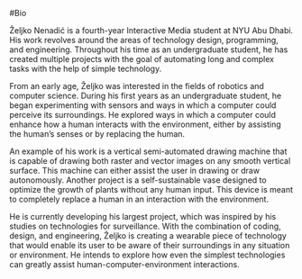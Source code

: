 #Bio

Željko Nenadić is a fourth-year Interactive Media student at NYU Abu Dhabi. His work revolves around the areas of technology design, programming, and engineering. Throughout his time as an undergraduate student, he has created multiple projects with the goal of automating long and complex tasks with the help of simple technology.

From an early age, Željko was interested in the fields of robotics and computer science. During his first years as an undergraduate student, he began experimenting with sensors and ways in which a computer could perceive its surroundings. He explored ways in which a computer could enhance how a human interacts with the environment, either by assisting the human’s senses or by replacing the human. 

An example of his work is a vertical semi-automated drawing machine that is capable of drawing both raster and vector images on any smooth vertical surface. This machine can either assist the user in drawing or draw autonomously. Another project is a self-sustainable vase designed to optimize the growth of plants without any human input. This device is meant to completely replace a human in an interaction with the environment.

He is currently developing his largest project, which was inspired by his studies on technologies for surveillance. With the combination of coding, design, and engineering, Željko is creating a wearable piece of technology that would enable its user to be aware of their surroundings in any situation or environment. He intends to explore how even the simplest technologies can greatly assist human-computer-environment interactions.

